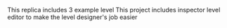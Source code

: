 This replica includes 3 example level
This project includes inspector level editor to make the level designer's job easier
